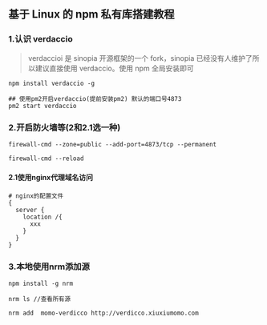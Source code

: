 ## 基于 Linux 的 npm 私有库搭建教程

### 1.认识 verdaccio

> verdaccioi 是 sinopia 开源框架的一个 fork，sinopia 已经没有人维护了所以建议直接使用 verdaccio。使用 npm 全局安装即可

```
npm install verdaccio -g

## 使用pm2开启verdaccio(提前安装pm2) 默认的端口号4873
pm2 start verdaccio
```

### 2.开启防火墙等(2和2.1选一种)

```
firewall-cmd --zone=public --add-port=4873/tcp --permanent

firewall-cmd --reload
```

#### 2.1使用nginx代理域名访问
```
# nginx的配置文件
{
  server {
    location /{
      xxx
    }
  }
}

```

### 3.本地使用nrm添加源
```
npm install -g nrm

nrm ls //查看所有源

nrm add  momo-verdicco http://verdicco.xiuxiumomo.com


```
